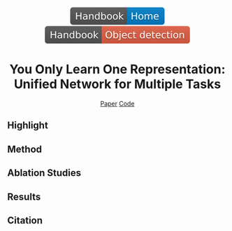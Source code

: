 <div align="center">
<br><br>
<div>
	<a href="https://github.com/phlong3105/one/blob/master/handbook/README.md"><img src="../data/badge/handbook_home.svg"></a>
	<a href="https://github.com/phlong3105/one/blob/master/handbook/object_detection/README.md"><img src="../data/badge/handbook_object_detection.svg"></a>
</div>

You Only Learn One Representation: Unified Network for Multiple Tasks
=============================

<div align="center">
	<a href="data/yolor.pdf">Paper</a>
    <a href="https://github.com/WongKinYiu/yolor">Code</a>
</div>
</div>


## Highlight


## Method


## Ablation Studies


## Results


## Citation
